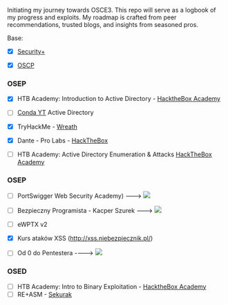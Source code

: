 Initiating my journey towards OSCE3. This repo will serve as a logbook of my progress and exploits. My roadmap is crafted from peer recommendations, trusted blogs, and insights from seasoned pros.

Base:
- [x] [Security+](https://www.credly.com/badges/75c2434a-844d-499f-91a3-b765d54d8015/linked_in_profile)
- [x] [OSCP](https://www.credential.net/9f2c642d-dfc8-4991-ad4c-7461a40cba88#gs.6nxf65) 


### OSEP
- [x] HTB Academy: Introduction to Active Directory - [HacktheBox Academy](https://academy.hackthebox.com/module/details/74)
- [ ] [Conda YT](https://www.youtube.com/watch?v=Bm3mihQNGI4&list=PLDrNMcTNhhYqZj7WZt2GfNhBDqBnhW6AT) Active Directory
- [x] TryHackMe - [Wreath](https://tryhackme.com/signup?referrer=609d52e047b001004180cfab)
- [x] Dante - Pro Labs - [HackTheBox](https://www.linkedin.com/posts/activity-7135369572257255425-NzIw?utm_source=share&utm_medium=member_desktop) 
- [ ] HTB Academy: Active Directory Enumeration & Attacks [HackTheBox Academy](https://academy.hackthebox.com/module/details/143)


### OSEP
- [ ] PortSwigger Web Security Academy) --->
![](https://geps.dev/progress/34?dangerColor=800000&warningColor=ff9900&successColor=006600)
- [ ] Bezpieczny Programista - Kacper Szurek --->
![](https://geps.dev/progress/97?dangerColor=800000&warningColor=ff9900&successColor=006600)
- [ ] eWPTX v2
- [x] Kurs ataków XSS (http://xss.niebezpiecznik.pl/)
- [ ] Od 0 do Pentestera  ----> ![](https://geps.dev/progress/8?dangerColor=800000&warningColor=ff9900&successColor=006600)


### OSED
- [ ] HTB Academy: Intro to Binary Exploitation - [HacktheBox Academy](https://academy.hackthebox.com/module/details/74)
- [ ] RE+ASM - [Sekurak](https://sklep.securitum.pl/zobacz-reversing-na-zywo)
